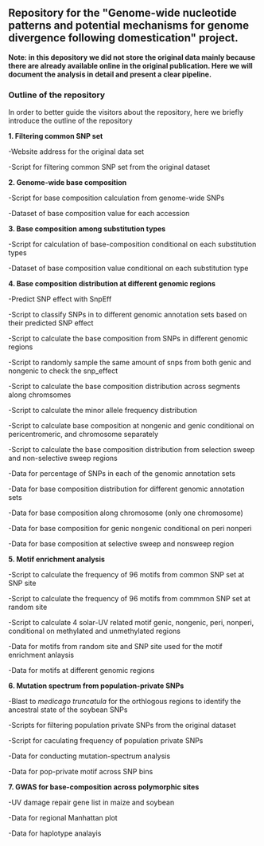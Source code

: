  
## Repository for the "Genome-wide nucleotide patterns and potential mechanisms for genome divergence following domestication" project. ##

**Note: in this depository we did not store the original data mainly because there are already available online in the original publication. Here we will document the analysis in detail and present a clear pipeline.**

### Outline of the repository ###


In order to better guide the visitors about the repository, here we briefly introduce the outline of the repository
 
**1. Filtering common SNP set** 

-Website address for the original data set

-Script for filtering common SNP set from the original dataset


**2. Genome-wide base composition** 

-Script for base composition calculation from genome-wide SNPs

-Dataset of base composition value for each accession

**3. Base composition among substitution types** 

-Script for calculation of base-composition conditional on each substitution types

-Dataset of base composition value conditional on each substitution type 

**4. Base composition distribution at different genomic regions**
  
-Predict SNP effect with SnpEff

-Script to classify SNPs in to different genomic annotation sets based on their predicted SNP effect 

-Script to calculate the base composition from SNPs in different genomic regions

-Script to randomly sample the same amount of snps from both genic and nongenic to check the snp_effect

-Script to calculate the base composition distribution across segments along chromsomes 

-Script to calculate the minor allele frequency distribution

-Script to calculate base composition at nongenic and genic conditional on pericentromeric, and chromosome separately

-Script to calculate the base composition distribution from selection sweep and non-selective sweep regions

-Data for percentage of SNPs in each of the genomic annotation sets

-Data for base composition distribution for different genomic annotation sets

-Data for base composition along chromosome (only one chromosome)

-Data for base composition for genic nongenic conditional on peri nonperi

-Data for base composition at selective sweep and nonsweep region

**5. Motif enrichment analysis**

-Script to calculate the frequency of 96 motifs from common SNP set at SNP site

-Script to calculate the frequency of 96 motifs from commmon SNP set at random site

-Script to calculate 4 solar-UV related motif genic, nongenic, peri, nonperi, conditional on methylated and unmethylated regions

-Data for motifs from random site and SNP site used for the motif enrichment anlaysis

-Data for motifs at different genomic regions

**6. Mutation spectrum from population-private SNPs**

-Blast to *medicago truncatula* for the orthlogous regions to identify the ancestral state of the soybean SNPs

-Scripts for filtering population private SNPs from the original dataset

-Script for caculating frequency of population private SNPs

-Data for conducting mutation-spectrum analysis 

-Data for pop-private motif across SNP bins

**7. GWAS for base-composition across polymorphic sites**

-UV damage repair gene list in maize and soybean

-Data for regional Manhattan plot

-Data for haplotype analayis


